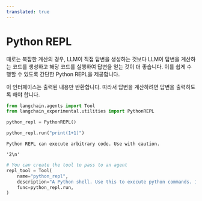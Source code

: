 ```yaml
---
translated: true
---
```


# Python REPL

때로는 복잡한 계산의 경우, LLM이 직접 답변을 생성하는 것보다 LLM이 답변을 계산하는 코드를 생성하고 해당 코드를 실행하여 답변을 얻는 것이 더 좋습니다. 이를 쉽게 수행할 수 있도록 간단한 Python REPL을 제공합니다.

이 인터페이스는 출력된 내용만 반환합니다. 따라서 답변을 계산하려면 답변을 출력하도록 해야 합니다.

```python
from langchain.agents import Tool
from langchain_experimental.utilities import PythonREPL
```

```python
python_repl = PythonREPL()
```

```python
python_repl.run("print(1+1)")
```

```output
Python REPL can execute arbitrary code. Use with caution.
```

```output
'2\n'
```

```python
# You can create the tool to pass to an agent
repl_tool = Tool(
    name="python_repl",
    description="A Python shell. Use this to execute python commands. Input should be a valid python command. If you want to see the output of a value, you should print it out with `print(...)`.",
    func=python_repl.run,
)
```
